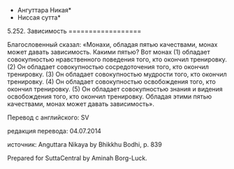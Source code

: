 * Ангуттара Никая*
* Ниссая сутта*

5\.252\. Зависимость
\=\=\=\=\=\=\=\=\=\=\=\=\=\=\=\=\=\=

Благословенный сказал: «Монахи, обладая пятью качествами, монах может давать зависимость\. Какими пятью? Вот монах \(1\) обладает совокупностью нравственного поведения того, кто окончил тренировку\. \(2\) Он обладает совокупностью сосредоточения того, кто окончил тренировку\. \(3\) Он обладает совокупностью мудрости того, кто окончил тренировку\. \(4\) Он обладает совокупностью освобождения того, кто окончил тренировку\. \(5\) Он обладает совокупностью знания и видения освобождения того, кто окончил тренировку\. Обладая этими пятью качествами, монах может давать зависимость»\.

Перевод с английского: SV

редакция перевода: 04\.07\.2014

источник: Anguttara Nikaya by Bhikkhu Bodhi, p\. 839

Prepared for SuttaCentral by Aminah Borg\-Luck\.